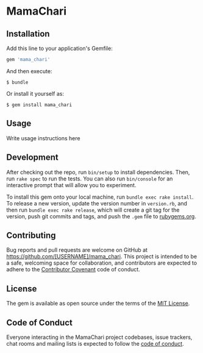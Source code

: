 # MamaChari



## Installation

Add this line to your application's Gemfile:

```ruby
gem 'mama_chari'
```

And then execute:

    $ bundle

Or install it yourself as:

    $ gem install mama_chari

## Usage

Write usage instructions here

## Development

After checking out the repo, run `bin/setup` to install dependencies. Then, run `rake spec` to run the tests. You can also run `bin/console` for an interactive prompt that will allow you to experiment.

To install this gem onto your local machine, run `bundle exec rake install`. To release a new version, update the version number in `version.rb`, and then run `bundle exec rake release`, which will create a git tag for the version, push git commits and tags, and push the `.gem` file to [rubygems.org](https://rubygems.org).

## Contributing

Bug reports and pull requests are welcome on GitHub at https://github.com/[USERNAME]/mama_chari. This project is intended to be a safe, welcoming space for collaboration, and contributors are expected to adhere to the [Contributor Covenant](http://contributor-covenant.org) code of conduct.

## License

The gem is available as open source under the terms of the [MIT License](https://opensource.org/licenses/MIT).

## Code of Conduct

Everyone interacting in the MamaChari project codebases, issue trackers, chat rooms and mailing lists is expected to follow the [code of conduct](https://github.com/[USERNAME]/mama_chari/blob/master/CODE_OF_CONDUCT.md).
